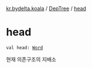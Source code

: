 [kr.bydelta.koala](../index.md) / [DepTree](index.md) / [head](./head.md)

# head

`val head: `[`Word`](../-word/index.md)

현재 의존구조의 지배소


